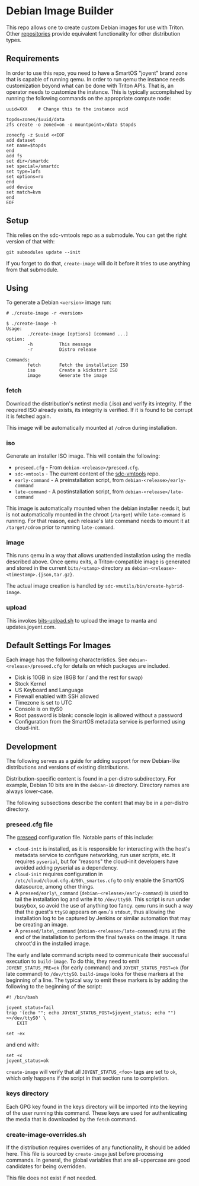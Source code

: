 <!--
    This Source Code Form is subject to the terms of the Mozilla Public
    License, v. 2.0. If a copy of the MPL was not distributed with this
    file, You can obtain one at http://mozilla.org/MPL/2.0/.
-->

<!--
    Copyright 2020 Joyent, Inc.
-->

# Debian Image Builder

This repo allows one to create custom Debian images for use with Triton.
Other [repositories](https://github.com/joyent?q=mi--hvm) provide equivalent
functionality for other distribution types.

## Requirements

In order to use this repo, you need to have a SmartOS "joyent" brand zone that
is capable of running qemu.  In order to run qemu the instance needs
customization beyond what can be done with Triton APIs.  That is, an operator
needs to customize the instance.  This is typically accomplished by running the
following commands on the appropriate compute node:

```
uuid=XXX	# Change this to the instance uuid

topds=zones/$uuid/data
zfs create -o zoned=on -o mountpoint=/data $topds

zonecfg -z $uuid <<EOF
add dataset
set name=$topds
end
add fs
set dir=/smartdc
set special=/smartdc
set type=lofs
set options=ro
end
add device
set match=kvm
end
EOF
```

## Setup

This relies on the sdc-vmtools repo as a submodule.  You can get the right
version of that with:

```
git submodules update --init
```

If you forget to do that, `create-image` will do it before it tries to use
anything from that submodule.

## Using

To generate a Debian `<version>` image run:

```
# ./create-image -r <version>
```


```
$ ./create-image -h
Usage:
        ./create-image [options] [command ...]
option:
        -h          This message
        -r          Distro release

Commands:
        fetch       Fetch the installation ISO
        iso         Create a kickstart ISO
        image       Generate the image
```

### fetch

Download the distribution's netinst media (.iso) and verify its integrity.
If the required ISO already exists, its integrity is verified.  If it is found
to be corrupt it is fetched again.

This image will be automatically mounted at `/cdrom` during installation.

### iso

Generate an installer ISO image.  This will contain the following:

* `preseed.cfg` - From `debian-<release>/preseed.cfg`.
* `sdc-vmtools` - The current content of the
  [sdc-vmtools](https://github.com/joyent/sdc-vmtools) repo.
* `early-command` - A preinstallation script, from
  `debian-<release>/early-command`
* `late-command` - A postinstallation script, from
  `debian-<release>/late-command`

This image is automatically mounted when the debian installer needs it, but is
not automatically mounted in the chroot (`/target`) while `late-command` is
running.  For that reason, each release's late command needs to mount it at
`/target/cdrom` prior to running `late-command`.


### image

This runs qemu in a way that allows unattended installation using the media
described above.  Once qemu exits, a Triton-compatible
image is generated and stored in the current `bits/<stamp>` directory as
`debian-<release>-<timestamp>.{json,tar.gz}`.

The actual image creation is handled by `sdc-vmutils/bin/create-hybrid-image`.


### upload

This invokes
[bits-upload.sh](https://github.com/joyent/eng/blob/master/tools/bits-upload.sh)
to upload the image to manta and updates.joyent.com.


## Default Settings For Images

Each image has the following characteristics.  See
`debian-<release>/preseed.cfg` for details on which packages are included.

* Disk is 10GB in size (8GB for / and the rest for swap)
* Stock Kernel
* US Keyboard and Language
* Firewall enabled with SSH allowed
* Timezone is set to UTC
* Console is on ttyS0
* Root password is blank: console login is allowed without a password
* Configuration from the SmartOS metadata service is performed using cloud-init.

## Development

The following serves as a guide for adding support for new Debian-like
distributions and versions of existing distributions.

Distribution-specific content is found in a per-distro subdirectory.  For
example, Debian 10 bits are in the `debian-10` directory.  Directory names are
always lower-case.

The following subsections describe the content that may be in a per-distro
directory.

### preseed.cfg file

The [preseed](https://wiki.debian.org/DebianInstaller/Preseed) configuration
file.  Notable parts of this include:

* `cloud-init` is installed, as it is responsible for interacting with the
  host's metadata service to configure networking, run user scripts, etc.  It
  requires `pyserial`, but for "reasons" the cloud-init developers have avoided
  adding pyserial as a dependency.
* `cloud-init` requires configuration in
  `/etc/cloud/cloud.cfg.d/90\_smartos.cfg` to only enable the SmartOS
  datasource, among other things.
* A `preseed/early\_command` (`debian-<release>/early-command`) is used to tail
  the installation log and write it to `/dev/ttyS0`.  This script is run under
  busybox, so avoid the use of anything too fancy.  `qemu` runs in such a way
  that the guest's `ttyS0` appears on `qemu`'s `stdout`, thus allowing the
  installation log to be captured by Jenkins or similar automation that may be
  creating an image.
* A `preseed/late\_command` (`debian-<release>/late-command`) runs at the end of
  the installation to perform the final tweaks on the image.  It runs chroot'd
  in the installed image.

The early and late command scripts need to communicate their successful
execution to `build-image`.  To do this, they need to emit
`JOYENT_STATUS_PRE=ok` (for early command) and `JOYENT_STATUS_POST=ok` (for late
command) to `/dev/ttyS0`.  `build-image` looks for these markers at the
beginning of a line.  The typical way to emit these markers is by adding the
following to the beginning of the script:

```
#! /bin/bash

joyent_status=fail
trap '(echo ""; echo JOYENT_STATUS_POST=$joyent_status; echo "") >>/dev/ttyS0' \
    EXIT

set -ex
```

and end with:

```
set +x
joyent_status=ok
```

`create-image` will verify that all `JOYENT_STATUS_<foo>` tags are set to `ok`,
which only happens if the script in that section runs to completion.

### keys directory

Each GPG key found in the keys directory will be imported into the keyring of
the user running this command.  These keys are used for authenticating the media
that is downloaded by the `fetch` command.

### create-image-overrides.sh

If the distribution requires overrides of any functionality, it should be added
here.  This file is sourced by `create-image` just before processing commands.
In general, the global variables that are all-uppercase are good candidates for
being overridden.

This file does not exist if not needed.
